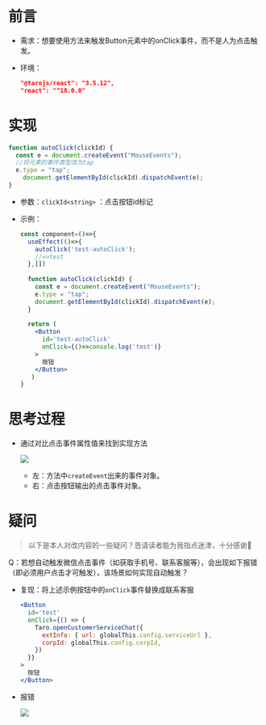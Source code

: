 # 前言

* 需求：想要使用方法来触发Button元素中的onClick事件，而不是人为点击触发。

* 环境：

  ````json
  "@tarojs/react": "3.5.12",
  "react": "^18.0.0"
  ````

# 实现

````javascript
function autoClick(clickId) {
  const e = document.createEvent("MouseEvents");
  //将元素的事件类型改为tap
  e.type = "tap";
	document.getElementById(clickId).dispatchEvent(e);
}
````

* 参数：`clickId<string>` ：点击按钮id标记

* 示例：

  ````jsx
  const component=()=>{
    useEffect(()=>{
      autoClick('test-autoClick');
      //=>test
    },[])
    
    function autoClick(clickId) {
      const e = document.createEvent("MouseEvents");
      e.type = "tap";
      document.getElementById(clickId).dispatchEvent(e);
    }  
    
    return (
      <Button 
        id='test-autoClick'
        onClick={()=>console.log('test')}
      >
        按钮
      </Button>
     )
  }
  ````

# 思考过程

* 通过对比点击事件属性值来找到实现方法

  ![](https://gitee.com/lao-jiawei/photo-gallery/raw/master/images/blog/20240829231124.png)

  * 左：方法中`createEvent`出来的事件对象。
  * 右：点击按钮输出的点击事件对象。

# 疑问

> 以下是本人对改内容的一些疑问？恳请读者能为我指点迷津，十分感谢🙏

Q：若想自动触发微信点击事件（如获取手机号、联系客服等），会出现如下报错（即必须用户点击才可触发），该场景如何实现自动触发？

* 复现：将上述示例按钮中的`onClick`事件替换成联系客服

  ````jsx
  <Button
    id='test'
    onClick={() => {
      Taro.openCustomerServiceChat({
        extInfo: { url: globalThis.config.serviceUrl },
        corpId: globalThis.config.corpId,
      })
    }}
  >
    按钮
  </Button>
  ````



* 报错

  ![](https://gitee.com/lao-jiawei/photo-gallery/raw/master/images/blog/20240829230456.png)






